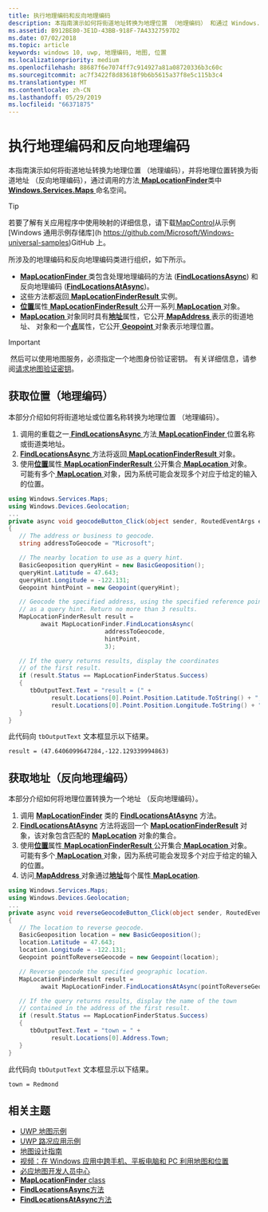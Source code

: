 ```yaml
---
title: 执行地理编码和反向地理编码
description: 本指南演示如何将街道地址转换为地理位置 （地理编码） 和通过 Windows.Services.Maps 命名空间中调用 MapLocationFinder 类的方法转换为街道地址 （反向地理编码） 的地理位置。
ms.assetid: B912BE80-3E1D-43BB-918F-7A43327597D2
ms.date: 07/02/2018
ms.topic: article
keywords: windows 10, uwp, 地理编码, 地图, 位置
ms.localizationpriority: medium
ms.openlocfilehash: 88687f6e7074ff7c914927a81a08720336b3c60c
ms.sourcegitcommit: ac7f3422f8d83618f9b6b5615a37f8e5c115b3c4
ms.translationtype: MT
ms.contentlocale: zh-CN
ms.lasthandoff: 05/29/2019
ms.locfileid: "66371875"
---
```

# <a name="perform-geocoding-and-reverse-geocoding"></a>执行地理编码和反向地理编码

本指南演示如何将街道地址转换为地理位置 （地理编码），并将地理位置转换为街道地址 （反向地理编码），通过调用的方法[ **MapLocationFinder**](https://docs.microsoft.com/uwp/api/Windows.Services.Maps.MapLocationFinder)类中[ **Windows.Services.Maps** ](https://docs.microsoft.com/uwp/api/Windows.Services.Maps)命名空间。

> [!TIP]
> 若要了解有关应用程序中使用映射的详细信息，请下载[MapControl](https://github.com/Microsoft/Windows-universal-samples/tree/master/Samples/MapControl)从示例[Windows 通用示例存储库](h https://github.com/Microsoft/Windows-universal-samples)GitHub 上。

所涉及的地理编码和反向地理编码类进行组织，如下所示。

-   [ **MapLocationFinder** ](https://docs.microsoft.com/uwp/api/Windows.Services.Maps.MapLocationFinder)类包含处理地理编码的方法 ([**FindLocationsAsync**](https://docs.microsoft.com/uwp/api/windows.services.maps.maplocationfinder.findlocationsasync)) 和反向地理编码 ([**FindLocationsAtAsync**](https://docs.microsoft.com/uwp/api/windows.services.maps.maplocationfinder.findlocationsatasync))。
-   这些方法都返回[ **MapLocationFinderResult** ](https://docs.microsoft.com/uwp/api/Windows.Services.Maps.MapLocationFinderResult)实例。
-   [**位置**](https://docs.microsoft.com/uwp/api/windows.services.maps.maplocationfinderresult.locations)属性[ **MapLocationFinderResult** ](https://docs.microsoft.com/uwp/api/Windows.Services.Maps.MapLocationFinderResult)公开一系列[ **MapLocation** ](https://docs.microsoft.com/uwp/api/Windows.Services.Maps.MapLocation)对象。 
-   [**MapLocation** ](https://docs.microsoft.com/uwp/api/Windows.Services.Maps.MapLocation)对象同时具有[**地址**](https://docs.microsoft.com/uwp/api/windows.services.maps.maplocation.address)属性，它公开[ **MapAddress** ](https://docs.microsoft.com/uwp/api/Windows.Services.Maps.MapAddress)表示的街道地址、 对象和一个[**点**](https://docs.microsoft.com/uwp/api/windows.services.maps.maplocation.point)属性，它公开[ **Geopoint** ](https://docs.microsoft.com/uwp/api/windows.devices.geolocation.geopoint)对象表示地理位置。

> [!IMPORTANT]
> 然后可以使用地图服务，必须指定一个地图身份验证密钥。 有关详细信息，请参阅[请求地图验证密钥](authentication-key.md)。

## <a name="get-a-location-geocode"></a>获取位置（地理编码）

本部分介绍如何将街道地址或位置名称转换为地理位置 （地理编码）。

1.  调用的重载之一[ **FindLocationsAsync** ](https://docs.microsoft.com/uwp/api/windows.services.maps.maplocationfinder.findlocationsasync)方法[ **MapLocationFinder** ](https://docs.microsoft.com/uwp/api/Windows.Services.Maps.MapLocationFinder)位置名称或街道类地址。
2.  [ **FindLocationsAsync** ](https://docs.microsoft.com/uwp/api/windows.services.maps.maplocationfinder.findlocationsasync)方法将返回[ **MapLocationFinderResult** ](https://docs.microsoft.com/uwp/api/Windows.Services.Maps.MapLocationFinderResult)对象。
3.  使用[**位置**](https://docs.microsoft.com/uwp/api/windows.services.maps.maplocationfinderresult.locations)属性[ **MapLocationFinderResult** ](https://docs.microsoft.com/uwp/api/Windows.Services.Maps.MapLocationFinderResult)公开集合[ **MapLocation** ](https://docs.microsoft.com/uwp/api/Windows.Services.Maps.MapLocation)对象。 可能有多个[ **MapLocation** ](https://docs.microsoft.com/uwp/api/Windows.Services.Maps.MapLocation)对象，因为系统可能会发现多个对应于给定的输入的位置。

```csharp
using Windows.Services.Maps;
using Windows.Devices.Geolocation;
...
private async void geocodeButton_Click(object sender, RoutedEventArgs e)
{
   // The address or business to geocode.
   string addressToGeocode = "Microsoft";

   // The nearby location to use as a query hint.
   BasicGeoposition queryHint = new BasicGeoposition();
   queryHint.Latitude = 47.643;
   queryHint.Longitude = -122.131;
   Geopoint hintPoint = new Geopoint(queryHint);

   // Geocode the specified address, using the specified reference point
   // as a query hint. Return no more than 3 results.
   MapLocationFinderResult result =
         await MapLocationFinder.FindLocationsAsync(
                           addressToGeocode,
                           hintPoint,
                           3);

   // If the query returns results, display the coordinates
   // of the first result.
   if (result.Status == MapLocationFinderStatus.Success)
   {
      tbOutputText.Text = "result = (" +
            result.Locations[0].Point.Position.Latitude.ToString() + "," +
            result.Locations[0].Point.Position.Longitude.ToString() + ")";
   }
}
```

此代码向 `tbOutputText` 文本框显示以下结果。

``` syntax
result = (47.6406099647284,-122.129339994863)
```

## <a name="get-an-address-reverse-geocode"></a>获取地址（反向地理编码）

本部分介绍如何将地理位置转换为一个地址 （反向地理编码）。

1.  调用 [**MapLocationFinder**](https://docs.microsoft.com/uwp/api/Windows.Services.Maps.MapLocationFinder) 类的 [**FindLocationsAtAsync**](https://docs.microsoft.com/uwp/api/windows.services.maps.maplocationfinder.findlocationsatasync) 方法。
2.  [  **FindLocationsAtAsync**](https://docs.microsoft.com/uwp/api/windows.services.maps.maplocationfinder.findlocationsatasync) 方法将返回一个 [**MapLocationFinderResult**](https://docs.microsoft.com/uwp/api/Windows.Services.Maps.MapLocationFinderResult) 对象，该对象包含匹配的 [**MapLocation**](https://docs.microsoft.com/uwp/api/Windows.Services.Maps.MapLocation) 对象的集合。
3.  使用[**位置**](https://docs.microsoft.com/uwp/api/windows.services.maps.maplocationfinderresult.locations)属性[ **MapLocationFinderResult** ](https://docs.microsoft.com/uwp/api/Windows.Services.Maps.MapLocationFinderResult)公开集合[ **MapLocation** ](https://docs.microsoft.com/uwp/api/Windows.Services.Maps.MapLocation)对象。 可能有多个[ **MapLocation** ](https://docs.microsoft.com/uwp/api/Windows.Services.Maps.MapLocation)对象，因为系统可能会发现多个对应于给定的输入的位置。
4.  访问[ **MapAddress** ](https://docs.microsoft.com/uwp/api/Windows.Services.Maps.MapAddress)对象通过[**地址**](https://docs.microsoft.com/uwp/api/windows.services.maps.maplocation.address)每个属性[ **MapLocation**](https://docs.microsoft.com/uwp/api/Windows.Services.Maps.MapLocation).

```csharp
using Windows.Services.Maps;
using Windows.Devices.Geolocation;
...
private async void reverseGeocodeButton_Click(object sender, RoutedEventArgs e)
{
   // The location to reverse geocode.
   BasicGeoposition location = new BasicGeoposition();
   location.Latitude = 47.643;
   location.Longitude = -122.131;
   Geopoint pointToReverseGeocode = new Geopoint(location);

   // Reverse geocode the specified geographic location.
   MapLocationFinderResult result =
         await MapLocationFinder.FindLocationsAtAsync(pointToReverseGeocode);

   // If the query returns results, display the name of the town
   // contained in the address of the first result.
   if (result.Status == MapLocationFinderStatus.Success)
   {
      tbOutputText.Text = "town = " +
            result.Locations[0].Address.Town;
   }
}
```

此代码向 `tbOutputText` 文本框显示以下结果。

``` syntax
town = Redmond
```

## <a name="related-topics"></a>相关主题

* [UWP 地图示例](https://go.microsoft.com/fwlink/p/?LinkId=619977)
* [UWP 路况应用示例](https://go.microsoft.com/fwlink/p/?LinkId=619982)
* [地图设计指南](https://docs.microsoft.com/windows/uwp/maps-and-location/controls-map)
* [视频：在 Windows 应用中跨手机、平板电脑和 PC 利用地图和位置](https://channel9.msdn.com/Events/Build/2015/2-757)
* [必应地图开发人员中心](https://www.bingmapsportal.com/)
* [**MapLocationFinder** class](https://docs.microsoft.com/uwp/api/Windows.Services.Maps.MapLocationFinder)
* [**FindLocationsAsync**方法](https://docs.microsoft.com/uwp/api/windows.services.maps.maplocationfinder.findlocationsasync)
* [**FindLocationsAtAsync**方法](https://docs.microsoft.com/uwp/api/windows.services.maps.maplocationfinder.findlocationsatasync)
